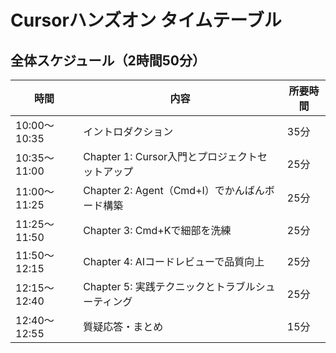 # Cursorハンズオン タイムテーブル

## 全体スケジュール（2時間50分）

| 時間 | 内容 | 所要時間 |
|------|------|----------|
| 10:00～10:35 | イントロダクション | 35分 |
| 10:35～11:00 | Chapter 1: Cursor入門とプロジェクトセットアップ | 25分 |
| 11:00～11:25 | Chapter 2: Agent（Cmd+I）でかんばんボード構築 | 25分 |
| 11:25～11:50 | Chapter 3: Cmd+Kで細部を洗練 | 25分 |
| 11:50～12:15 | Chapter 4: AIコードレビューで品質向上 | 25分 |
| 12:15～12:40 | Chapter 5: 実践テクニックとトラブルシューティング | 25分 |
| 12:40～12:55 | 質疑応答・まとめ | 15分 |
